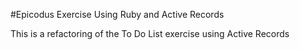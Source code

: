 #Epicodus Exercise Using Ruby and Active Records

This is a refactoring of the To Do List exercise using Active Records
